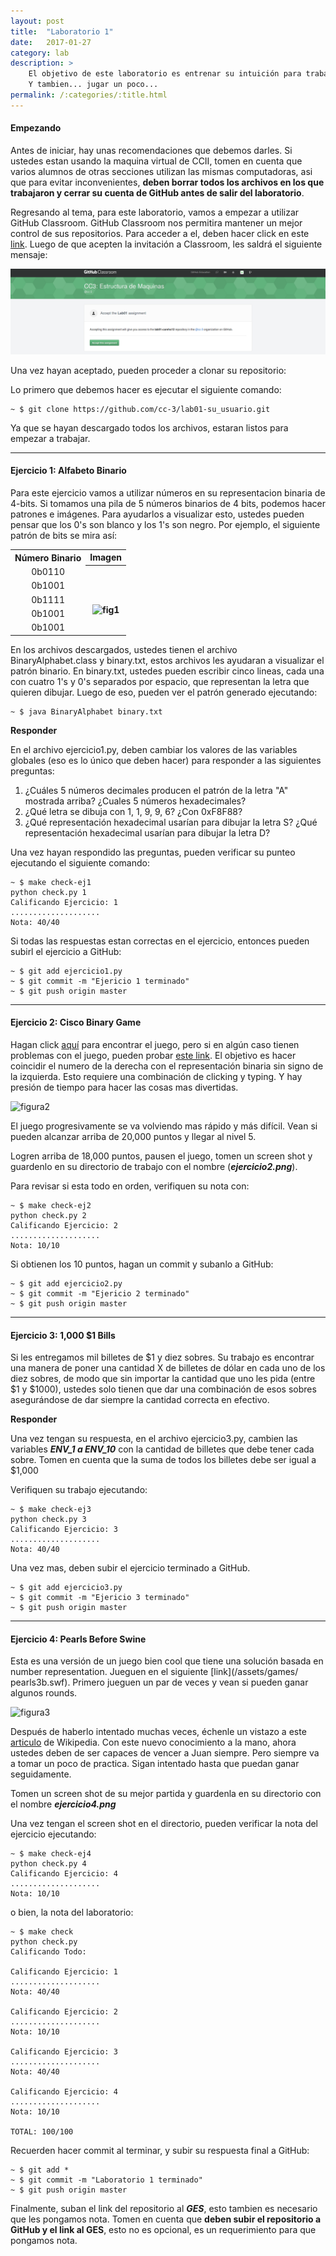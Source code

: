 ```yaml
---
layout: post
title:  "Laboratorio 1"
date:   2017-01-27
category: lab
description: >
    El objetivo de este laboratorio es entrenar su intuición para trabajar con numeros en representación binaria y hexadecimal.
    Y tambien... jugar un poco...
permalink: /:categories/:title.html
---
```


#### Empezando

Antes de iniciar, hay unas recomendaciones que debemos darles. Si ustedes estan usando la maquina virtual de CCII, tomen en cuenta que varios alumnos de otras 
secciones utilizan las mismas computadoras, asi que para evitar inconvenientes, <b>deben borrar todos los archivos en los que trabajaron y cerrar su cuenta de GitHub antes 
de salir del laboratorio</b>.

Regresando al tema, para este laboratorio, vamos a empezar a utilizar GitHub Classroom. GitHub Classroom nos permitira mantener un mejor control de sus repositorios. Para acceder a el, 
deben hacer click en este <a href="https://classroom.github.com/assignment-invitations/a6436788a1586af7547e3c2aae38eb66">link</a>. Luego de que acepten la invitación a Classroom, les saldrá
el siguiente mensaje:

[![GitHub Classroom](/assets/img/labs/lab1_classroom.png)](/assets/img/labs/lab1_classroom.png)

Una vez hayan aceptado, pueden proceder a clonar su repositorio:

 Lo primero que debemos hacer es ejecutar el siguiente comando:

```shell
~ $ git clone https://github.com/cc-3/lab01-su_usuario.git
```

Ya que se hayan descargado todos los archivos, estaran listos para empezar a trabajar.

***

#### Ejercicio 1: Alfabeto Binario

Para este ejercicio vamos a utilizar números en su representacion binaria de 4-bits. Si tomamos una pila de 5 números binarios de 4 bits, podemos 
hacer patrones e imágenes. Para ayudarlos a visualizar esto, ustedes pueden pensar que los 0's  son blanco y los 1's son negro. Por ejemplo, el 
siguiente patrón de bits se mira así:

<table style="text-align: center;">
  <tr>
    <th>Número Binario</th>
    <th>Imagen</th>
  </tr>
  <tr>
    <td>0b0110</td>
    <th rowspan="5"><img style="padding-top:30px;" src="/assets/img/labs/lab1_fig1.png" alt="fig1"></th>
  </tr>
  <tr>
    <td>0b1001</td>
  </tr>
  <tr>
    <td>0b1111</td>
  </tr>
  <tr>
    <td>0b1001</td>
  </tr>
  <tr>
    <td>0b1001</td>
  </tr>
</table>

En los archivos descargados, ustedes tienen el archivo BinaryAlphabet.class y binary.txt, estos archivos les ayudaran a visualizar el patrón 
binario. En binary.txt, ustedes pueden escribir cinco lineas, cada una con cuatro 1's y 0's separados por espacio, que representan la 
letra que quieren dibujar. Luego de eso, pueden ver el patrón generado ejecutando:

```shell
~ $ java BinaryAlphabet binary.txt
```

**Responder**

En el archivo ejercicio1.py, deben cambiar los valores de las variables globales (eso es lo único que deben hacer)  para responder 
a las siguientes preguntas:

1. ¿Cuáles 5 números decimales producen el patrón de la letra "A" mostrada arriba? ¿Cuales 5 números hexadecimales?
2. ¿Qué letra se dibuja con 1, 1, 9, 9, 6? ¿Con 0xF8F88?
3. ¿Qué representación hexadecimal usarían para dibujar la letra S? ¿Qué representación hexadecimal usarían para dibujar la letra D?

Una vez hayan respondido las preguntas, pueden verificar su punteo ejecutando el siguiente comando:

```shell
~ $ make check-ej1
python check.py 1
Calificando Ejercicio: 1
....................
Nota: 40/40
```

Si todas las respuestas estan correctas en el ejercicio, entonces pueden subirl el ejercicio a GitHub:

```shell
~ $ git add ejercicio1.py
~ $ git commit -m "Ejericio 1 terminado"
~ $ git push origin master
```

***

#### Ejercicio 2: Cisco Binary Game

Hagan click [aquí](/assets/games/binary_game.swf) para encontrar el juego, pero si en algún caso tienen problemas con el juego, pueden probar
[este link](http://www.wordfreegames.com/game/binary-game.html). El objetivo es hacer coincidir el numero de la derecha con el representación 
binaria sin signo de la izquierda. Esto requiere una combinación de clicking y typing. Y hay presión de tiempo para hacer las cosas mas divertidas.

![figura2](/assets/img/labs/lab1_fig2.png)

El juego progresivamente se va volviendo mas rápido y más difícil. Vean si pueden alcanzar arriba de 20,000 puntos y llegar al nivel 5.

Logren arriba de 18,000 puntos, pausen el juego, tomen un screen shot y guardenlo en su directorio de trabajo con el nombre (**_ejercicio2.png_**).

Para revisar si esta todo en orden, verifiquen su nota con:

```shell
~ $ make check-ej2
python check.py 2
Calificando Ejercicio: 2
....................
Nota: 10/10

```

Si obtienen los 10 puntos, hagan un commit y subanlo a GitHub:

```shell
~ $ git add ejercicio2.py
~ $ git commit -m "Ejericio 2 terminado"
~ $ git push origin master
```

***

#### Ejercicio 3: 1,000 $1 Bills

Si les entregamos mil billetes de $1 y diez sobres. Su trabajo es encontrar una manera de poner una cantidad X de billetes de dólar en cada uno de 
los diez sobres, de modo que sin importar la cantidad que uno les pida (entre $1 y $1000), ustedes solo tienen que dar una combinación de esos 
sobres asegurándose de dar siempre la cantidad correcta en efectivo.

**Responder**

Una vez tengan su respuesta, en el archivo ejercicio3.py, cambien las variables **_ENV_1 a ENV_10_** con la cantidad de billetes que debe tener 
cada sobre. Tomen en cuenta que la suma de todos los billetes debe ser igual a $1,000

Verifiquen su trabajo ejecutando:

```shell
~ $ make check-ej3
python check.py 3
Calificando Ejercicio: 3
....................
Nota: 40/40

```

Una vez mas, deben subir el ejercicio terminado a GitHub.

```shell
~ $ git add ejercicio3.py
~ $ git commit -m "Ejericio 3 terminado"
~ $ git push origin master
```

***

#### Ejercicio 4: Pearls Before Swine

Esta es una versión de un juego bien cool que tiene una solución basada en number representation. Jueguen en el siguiente [link](/assets/games/
pearls3b.swf). Primero jueguen un par de veces y vean si pueden ganar algunos rounds.

![figura3](/assets/img/labs/lab1_fig3.png)

Después de haberlo intentado muchas veces, échenle un vistazo a este [articulo](http://en.wikipedia.org/wiki/Nim) de Wikipedia. Con este nuevo 
conocimiento a la mano, ahora ustedes deben de ser capaces de vencer a Juan siempre. Pero siempre va a tomar un poco de practica. Sigan intentado 
hasta que puedan ganar seguidamente. 

Tomen un screen shot de su mejor partida y guardenla en su directorio con el nombre _**ejercicio4.png**_

Una vez tengan el screen shot en el directorio, pueden verificar la nota del ejercicio ejecutando:

```shell
~ $ make check-ej4
python check.py 4
Calificando Ejercicio: 4
....................
Nota: 10/10
```

o bien, la nota del laboratorio:

```shell
~ $ make check
python check.py
Calificando Todo:

Calificando Ejercicio: 1
....................
Nota: 40/40

Calificando Ejercicio: 2
....................
Nota: 10/10

Calificando Ejercicio: 3
....................
Nota: 40/40

Calificando Ejercicio: 4
....................
Nota: 10/10

TOTAL: 100/100
```

Recuerden hacer commit al terminar, y subir su respuesta final a GitHub:

```shell
~ $ git add *
~ $ git commit -m "Laboratorio 1 terminado"
~ $ git push origin master
```
Finalmente, suban el link del repositorio al **_GES_**, esto tambien es necesario que les pongamos nota. Tomen en cuenta que <b>deben subir el repositorio a GitHub y el link al GES</b>,
esto no es opcional, es un requerimiento para que pongamos nota.